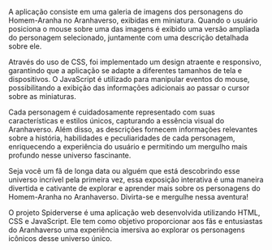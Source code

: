 A aplicação consiste em uma galeria de imagens dos personagens do Homem-Aranha no Aranhaverso, exibidas em miniatura. Quando o usuário posiciona o mouse sobre uma das imagens é exibido uma versão ampliada do personagem selecionado, juntamente com uma descrição detalhada sobre ele.

Através do uso de CSS, foi implementado um design atraente e responsivo, garantindo que a aplicação se adapte a diferentes tamanhos de tela e dispositivos. O JavaScript é utilizado para manipular eventos do mouse, possibilitando a exibição das informações adicionais ao passar o cursor sobre as miniaturas.

Cada personagem é cuidadosamente representado com suas características e estilos únicos, capturando a essência visual do Aranhaverso. Além disso, as descrições fornecem informações relevantes sobre a história, habilidades e peculiaridades de cada personagem, enriquecendo a experiência do usuário e permitindo um mergulho mais profundo nesse universo fascinante.

Seja você um fã de longa data ou alguém que está descobrindo esse universo incrível pela primeira vez, essa exposição interativa é uma maneira divertida e cativante de explorar e aprender mais sobre os personagens do Homem-Aranha no Aranhaverso. Divirta-se e mergulhe nessa aventura!

O projeto Spiderverse é uma aplicação web desenvolvida utilizando HTML, CSS e JavaScript. Ele tem como objetivo proporcionar aos fãs e entusiastas do Aranhaverso uma experiência imersiva ao explorar os personagens icônicos desse universo único.
